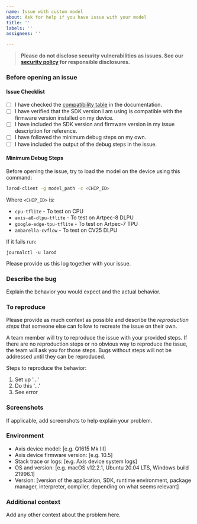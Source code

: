 ```yaml
---
name: Issue with custom model
about: Ask for help if you have issue with your model
title: ''
labels: ''
assignees: ''

---
```


> **Please do not disclose security vulnerabilities as issues. See our [security policy](../../SECURITY.md) for responsible disclosures.**

### Before opening an issue
#### Issue Checklist

- [ ] I have checked the [compatibility table](https://axiscommunications.github.io/acap-documentation/docs/api/computer-vision-sdk-apis.html#compatibility) in the documentation.
- [ ] I have verified that the SDK version I am using is compatible with the firmware version installed on my device.
- [ ] I have included the SDK version and firmware version in my issue description for reference.
- [ ] I have followed the minimum debug steps on my own.
- [ ] I have included the output of the debug steps in the issue.

#### Minimum Debug Steps
Before opening the issue, try to load the model on the device using this command:

```sh
larod-client -g model_path -c <CHIP_ID>
```

Where `<CHIP_ID>` is:

- `cpu-tflite` - To test on CPU
- `axis-a8-dlpu-tflite` - To test on Artpec-8 DLPU
- `google-edge-tpu-tflite` - To test on Artpec-7 TPU
- `ambarella-cvflow` - To test on CV25 DLPU
    
If it fails run:

```
journalctl -u larod
```

Please provide us this log together with your issue.

### Describe the bug

Explain the behavior you would expect and the actual behavior.

### To reproduce

Please provide as much context as possible and describe the *reproduction steps* that someone else can follow to recreate the issue on their own.

A team member will try to reproduce the issue with your provided steps. If there are no reproduction steps or no obvious way to reproduce the issue, the team will ask you for those steps. Bugs without steps will not be addressed until they can be reproduced.

Steps to reproduce the behavior:

1. Set up '...'
2. Do this '...'
3. See error

### Screenshots

If applicable, add screenshots to help explain your problem.

### Environment

- Axis device model: [e.g. Q1615 Mk III]
- Axis device firmware version: [e.g. 10.5]
- Stack trace or logs: [e.g. Axis device system logs]
- OS and version: [e.g. macOS v12.2.1, Ubuntu 20.04 LTS, Windows build 21996.1]
- Version: [version of the application, SDK, runtime environment, package manager, interpreter, compiler, depending on what seems relevant]

### Additional context

Add any other context about the problem here.
